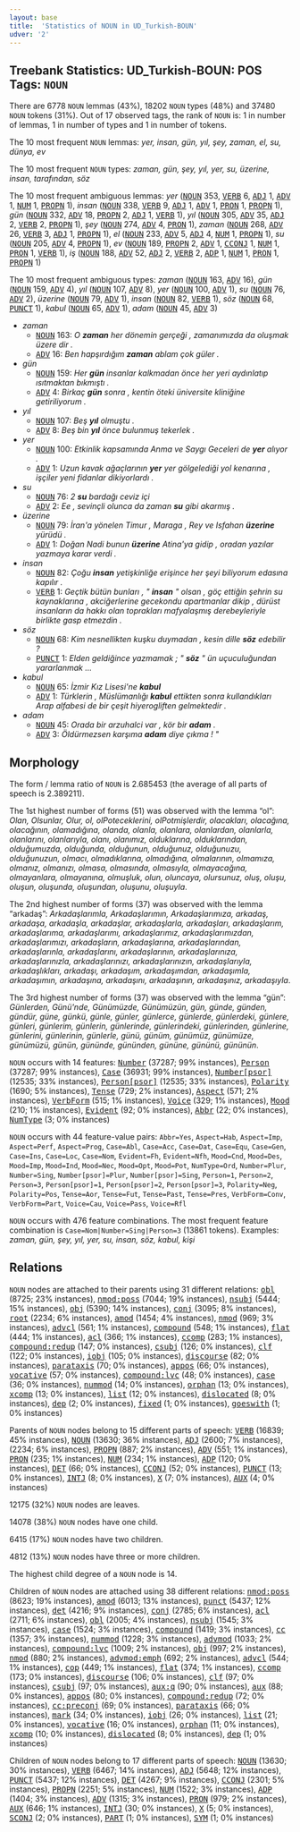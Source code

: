 ```yaml
---
layout: base
title:  'Statistics of NOUN in UD_Turkish-BOUN'
udver: '2'
---
```


## Treebank Statistics: UD_Turkish-BOUN: POS Tags: `NOUN`

There are 6778 `NOUN` lemmas (43%), 18202 `NOUN` types (48%) and 37480 `NOUN` tokens (31%).
Out of 17 observed tags, the rank of `NOUN` is: 1 in number of lemmas, 1 in number of types and 1 in number of tokens.

The 10 most frequent `NOUN` lemmas: <em>yer, insan, gün, yıl, şey, zaman, el, su, dünya, ev</em>

The 10 most frequent `NOUN` types:  <em>zaman, gün, şey, yıl, yer, su, üzerine, insan, tarafından, söz</em>

The 10 most frequent ambiguous lemmas: <em>yer</em> (<tt><a href="tr_boun-pos-NOUN.html">NOUN</a></tt> 353, <tt><a href="tr_boun-pos-VERB.html">VERB</a></tt> 6, <tt><a href="tr_boun-pos-ADJ.html">ADJ</a></tt> 1, <tt><a href="tr_boun-pos-ADV.html">ADV</a></tt> 1, <tt><a href="tr_boun-pos-NUM.html">NUM</a></tt> 1, <tt><a href="tr_boun-pos-PROPN.html">PROPN</a></tt> 1), <em>insan</em> (<tt><a href="tr_boun-pos-NOUN.html">NOUN</a></tt> 338, <tt><a href="tr_boun-pos-VERB.html">VERB</a></tt> 9, <tt><a href="tr_boun-pos-ADJ.html">ADJ</a></tt> 1, <tt><a href="tr_boun-pos-ADV.html">ADV</a></tt> 1, <tt><a href="tr_boun-pos-PRON.html">PRON</a></tt> 1, <tt><a href="tr_boun-pos-PROPN.html">PROPN</a></tt> 1), <em>gün</em> (<tt><a href="tr_boun-pos-NOUN.html">NOUN</a></tt> 332, <tt><a href="tr_boun-pos-ADV.html">ADV</a></tt> 18, <tt><a href="tr_boun-pos-PROPN.html">PROPN</a></tt> 2, <tt><a href="tr_boun-pos-ADJ.html">ADJ</a></tt> 1, <tt><a href="tr_boun-pos-VERB.html">VERB</a></tt> 1), <em>yıl</em> (<tt><a href="tr_boun-pos-NOUN.html">NOUN</a></tt> 305, <tt><a href="tr_boun-pos-ADV.html">ADV</a></tt> 35, <tt><a href="tr_boun-pos-ADJ.html">ADJ</a></tt> 2, <tt><a href="tr_boun-pos-VERB.html">VERB</a></tt> 2, <tt><a href="tr_boun-pos-PROPN.html">PROPN</a></tt> 1), <em>şey</em> (<tt><a href="tr_boun-pos-NOUN.html">NOUN</a></tt> 274, <tt><a href="tr_boun-pos-ADV.html">ADV</a></tt> 4, <tt><a href="tr_boun-pos-PRON.html">PRON</a></tt> 1), <em>zaman</em> (<tt><a href="tr_boun-pos-NOUN.html">NOUN</a></tt> 268, <tt><a href="tr_boun-pos-ADV.html">ADV</a></tt> 26, <tt><a href="tr_boun-pos-VERB.html">VERB</a></tt> 3, <tt><a href="tr_boun-pos-ADJ.html">ADJ</a></tt> 1, <tt><a href="tr_boun-pos-PROPN.html">PROPN</a></tt> 1), <em>el</em> (<tt><a href="tr_boun-pos-NOUN.html">NOUN</a></tt> 233, <tt><a href="tr_boun-pos-ADV.html">ADV</a></tt> 5, <tt><a href="tr_boun-pos-ADJ.html">ADJ</a></tt> 4, <tt><a href="tr_boun-pos-NUM.html">NUM</a></tt> 1, <tt><a href="tr_boun-pos-PROPN.html">PROPN</a></tt> 1), <em>su</em> (<tt><a href="tr_boun-pos-NOUN.html">NOUN</a></tt> 205, <tt><a href="tr_boun-pos-ADV.html">ADV</a></tt> 4, <tt><a href="tr_boun-pos-PROPN.html">PROPN</a></tt> 1), <em>ev</em> (<tt><a href="tr_boun-pos-NOUN.html">NOUN</a></tt> 189, <tt><a href="tr_boun-pos-PROPN.html">PROPN</a></tt> 2, <tt><a href="tr_boun-pos-ADV.html">ADV</a></tt> 1, <tt><a href="tr_boun-pos-CCONJ.html">CCONJ</a></tt> 1, <tt><a href="tr_boun-pos-NUM.html">NUM</a></tt> 1, <tt><a href="tr_boun-pos-PRON.html">PRON</a></tt> 1, <tt><a href="tr_boun-pos-VERB.html">VERB</a></tt> 1), <em>iş</em> (<tt><a href="tr_boun-pos-NOUN.html">NOUN</a></tt> 188, <tt><a href="tr_boun-pos-ADV.html">ADV</a></tt> 52, <tt><a href="tr_boun-pos-ADJ.html">ADJ</a></tt> 2, <tt><a href="tr_boun-pos-VERB.html">VERB</a></tt> 2, <tt><a href="tr_boun-pos-ADP.html">ADP</a></tt> 1, <tt><a href="tr_boun-pos-NUM.html">NUM</a></tt> 1, <tt><a href="tr_boun-pos-PRON.html">PRON</a></tt> 1, <tt><a href="tr_boun-pos-PROPN.html">PROPN</a></tt> 1)

The 10 most frequent ambiguous types:  <em>zaman</em> (<tt><a href="tr_boun-pos-NOUN.html">NOUN</a></tt> 163, <tt><a href="tr_boun-pos-ADV.html">ADV</a></tt> 16), <em>gün</em> (<tt><a href="tr_boun-pos-NOUN.html">NOUN</a></tt> 159, <tt><a href="tr_boun-pos-ADV.html">ADV</a></tt> 4), <em>yıl</em> (<tt><a href="tr_boun-pos-NOUN.html">NOUN</a></tt> 107, <tt><a href="tr_boun-pos-ADV.html">ADV</a></tt> 8), <em>yer</em> (<tt><a href="tr_boun-pos-NOUN.html">NOUN</a></tt> 100, <tt><a href="tr_boun-pos-ADV.html">ADV</a></tt> 1), <em>su</em> (<tt><a href="tr_boun-pos-NOUN.html">NOUN</a></tt> 76, <tt><a href="tr_boun-pos-ADV.html">ADV</a></tt> 2), <em>üzerine</em> (<tt><a href="tr_boun-pos-NOUN.html">NOUN</a></tt> 79, <tt><a href="tr_boun-pos-ADV.html">ADV</a></tt> 1), <em>insan</em> (<tt><a href="tr_boun-pos-NOUN.html">NOUN</a></tt> 82, <tt><a href="tr_boun-pos-VERB.html">VERB</a></tt> 1), <em>söz</em> (<tt><a href="tr_boun-pos-NOUN.html">NOUN</a></tt> 68, <tt><a href="tr_boun-pos-PUNCT.html">PUNCT</a></tt> 1), <em>kabul</em> (<tt><a href="tr_boun-pos-NOUN.html">NOUN</a></tt> 65, <tt><a href="tr_boun-pos-ADV.html">ADV</a></tt> 1), <em>adam</em> (<tt><a href="tr_boun-pos-NOUN.html">NOUN</a></tt> 45, <tt><a href="tr_boun-pos-ADV.html">ADV</a></tt> 3)


* <em>zaman</em>
  * <tt><a href="tr_boun-pos-NOUN.html">NOUN</a></tt> 163: <em>O <b>zaman</b> her dönemin gerçeği , zamanımızda da oluşmak üzere dir .</em>
  * <tt><a href="tr_boun-pos-ADV.html">ADV</a></tt> 16: <em>Ben hapşırdığım <b>zaman</b> ablam çok güler .</em>
* <em>gün</em>
  * <tt><a href="tr_boun-pos-NOUN.html">NOUN</a></tt> 159: <em>Her <b>gün</b> insanlar kalkmadan önce her yeri aydınlatıp ısıtmaktan bıkmıştı .</em>
  * <tt><a href="tr_boun-pos-ADV.html">ADV</a></tt> 4: <em>Birkaç <b>gün</b> sonra , kentin öteki üniversite kliniğine getiriliyorum .</em>
* <em>yıl</em>
  * <tt><a href="tr_boun-pos-NOUN.html">NOUN</a></tt> 107: <em>Beş <b>yıl</b> olmuştu .</em>
  * <tt><a href="tr_boun-pos-ADV.html">ADV</a></tt> 8: <em>Beş bin <b>yıl</b> önce bulunmuş tekerlek .</em>
* <em>yer</em>
  * <tt><a href="tr_boun-pos-NOUN.html">NOUN</a></tt> 100: <em>Etkinlik kapsamında Anma ve Saygı Geceleri de <b>yer</b> alıyor .</em>
  * <tt><a href="tr_boun-pos-ADV.html">ADV</a></tt> 1: <em>Uzun kavak ağaçlarının <b>yer</b> yer gölgelediği yol kenarına , işçiler yeni fidanlar dikiyorlardı .</em>
* <em>su</em>
  * <tt><a href="tr_boun-pos-NOUN.html">NOUN</a></tt> 76: <em>2 <b>su</b> bardağı ceviz içi</em>
  * <tt><a href="tr_boun-pos-ADV.html">ADV</a></tt> 2: <em>Ee , sevinçli olunca da zaman <b>su</b> gibi akarmış .</em>
* <em>üzerine</em>
  * <tt><a href="tr_boun-pos-NOUN.html">NOUN</a></tt> 79: <em>İran'a yönelen Timur , Maraga , Rey ve Isfahan <b>üzerine</b> yürüdü .</em>
  * <tt><a href="tr_boun-pos-ADV.html">ADV</a></tt> 1: <em>Doğan Nadi bunun <b>üzerine</b> Atina'ya gidip , oradan yazılar yazmaya karar verdi .</em>
* <em>insan</em>
  * <tt><a href="tr_boun-pos-NOUN.html">NOUN</a></tt> 82: <em>Çoğu <b>insan</b> yetişkinliğe erişince her şeyi biliyorum edasına kapılır .</em>
  * <tt><a href="tr_boun-pos-VERB.html">VERB</a></tt> 1: <em>Geçtik bütün bunları , " <b>insan</b> " olsan , göç ettiğin şehrin su kaynaklarına , akciğerlerine gecekondu apartmanlar dikip , dürüst insanların da hakkı olan toprakları mafyalaşmış derebeyleriyle birlikte gasp etmezdin .</em>
* <em>söz</em>
  * <tt><a href="tr_boun-pos-NOUN.html">NOUN</a></tt> 68: <em>Kim nesnellikten kuşku duymadan , kesin dille <b>söz</b> edebilir ?</em>
  * <tt><a href="tr_boun-pos-PUNCT.html">PUNCT</a></tt> 1: <em>Elden geldiğince yazmamak ; " <b>söz</b> " ün uçuculuğundan yararlanmak ...</em>
* <em>kabul</em>
  * <tt><a href="tr_boun-pos-NOUN.html">NOUN</a></tt> 65: <em>İzmir Kız Lisesi'ne <b>kabul</b></em>
  * <tt><a href="tr_boun-pos-ADV.html">ADV</a></tt> 1: <em>Türklerin , Müslümanlığı <b>kabul</b> ettikten sonra kullandıkları Arap alfabesi de bir çeşit hiyerogliften gelmektedir .</em>
* <em>adam</em>
  * <tt><a href="tr_boun-pos-NOUN.html">NOUN</a></tt> 45: <em>Orada bir arzuhalci var , kör bir <b>adam</b> .</em>
  * <tt><a href="tr_boun-pos-ADV.html">ADV</a></tt> 3: <em>Öldürmezsen karşıma <b>adam</b> diye çıkma ! "</em>

## Morphology

The form / lemma ratio of `NOUN` is 2.685453 (the average of all parts of speech is 2.389211).

The 1st highest number of forms (51) was observed with the lemma “ol”: <em>Olan, Olsunlar, Olur, ol, olPoteceklerini, olPotmişlerdir, olacakları, olacağına, olacağının, olamadığına, olanda, olanla, olanlara, olanlardan, olanlarla, olanlarını, olanlarıyla, olanı, olanımız, olduklarına, olduklarından, olduğumuzda, olduğunda, olduğunun, olduğunuz, olduğunuzu, olduğunuzun, olmacı, olmadıklarına, olmadığına, olmalarının, olmamıza, olmanız, olmanızı, olmasa, olmasında, olmasıyla, olmayacağına, olmayanlara, olmayanına, olmuşluk, olun, oluncaya, olursunuz, oluş, oluşu, oluşun, oluşunda, oluşundan, oluşunu, oluşuyla</em>.

The 2nd highest number of forms (37) was observed with the lemma “arkadaş”: <em>Arkadaşlarımla, Arkadaşlarımın, Arkadaşlarımıza, arkadaş, arkadaşa, arkadaşla, arkadaşlar, arkadaşlarla, arkadaşları, arkadaşlarım, arkadaşlarıma, arkadaşlarımı, arkadaşlarımız, arkadaşlarımızdan, arkadaşlarımızı, arkadaşların, arkadaşlarına, arkadaşlarından, arkadaşlarınla, arkadaşlarını, arkadaşlarının, arkadaşlarınıza, arkadaşlarınızla, arkadaşlarınızı, arkadaşlarınızın, arkadaşlarıyla, arkadaşlıkları, arkadaşı, arkadaşım, arkadaşımdan, arkadaşımla, arkadaşımın, arkadaşına, arkadaşını, arkadaşının, arkadaşınız, arkadaşıyla</em>.

The 3rd highest number of forms (37) was observed with the lemma “gün”: <em>Günlerden, Günü'nde, Günümüzde, Günümüzün, gün, günde, günden, gündür, güne, günkü, günle, günler, günlerce, günlerde, günlerdeki, günlere, günleri, günlerim, günlerin, günlerinde, günlerindeki, günlerinden, günlerine, günlerini, günlerinin, günlerle, günü, günüm, günümüz, günümüze, günümüzü, günün, gününde, gününden, gününe, gününü, gününün</em>.

`NOUN` occurs with 14 features: <tt><a href="tr_boun-feat-Number.html">Number</a></tt> (37287; 99% instances), <tt><a href="tr_boun-feat-Person.html">Person</a></tt> (37287; 99% instances), <tt><a href="tr_boun-feat-Case.html">Case</a></tt> (36931; 99% instances), <tt><a href="tr_boun-feat-Number-psor.html">Number[psor]</a></tt> (12535; 33% instances), <tt><a href="tr_boun-feat-Person-psor.html">Person[psor]</a></tt> (12535; 33% instances), <tt><a href="tr_boun-feat-Polarity.html">Polarity</a></tt> (1690; 5% instances), <tt><a href="tr_boun-feat-Tense.html">Tense</a></tt> (729; 2% instances), <tt><a href="tr_boun-feat-Aspect.html">Aspect</a></tt> (571; 2% instances), <tt><a href="tr_boun-feat-VerbForm.html">VerbForm</a></tt> (515; 1% instances), <tt><a href="tr_boun-feat-Voice.html">Voice</a></tt> (329; 1% instances), <tt><a href="tr_boun-feat-Mood.html">Mood</a></tt> (210; 1% instances), <tt><a href="tr_boun-feat-Evident.html">Evident</a></tt> (92; 0% instances), <tt><a href="tr_boun-feat-Abbr.html">Abbr</a></tt> (22; 0% instances), <tt><a href="tr_boun-feat-NumType.html">NumType</a></tt> (3; 0% instances)

`NOUN` occurs with 44 feature-value pairs: `Abbr=Yes`, `Aspect=Hab`, `Aspect=Imp`, `Aspect=Perf`, `Aspect=Prog`, `Case=Abl`, `Case=Acc`, `Case=Dat`, `Case=Equ`, `Case=Gen`, `Case=Ins`, `Case=Loc`, `Case=Nom`, `Evident=Fh`, `Evident=Nfh`, `Mood=Cnd`, `Mood=Des`, `Mood=Imp`, `Mood=Ind`, `Mood=Nec`, `Mood=Opt`, `Mood=Pot`, `NumType=Ord`, `Number=Plur`, `Number=Sing`, `Number[psor]=Plur`, `Number[psor]=Sing`, `Person=1`, `Person=2`, `Person=3`, `Person[psor]=1`, `Person[psor]=2`, `Person[psor]=3`, `Polarity=Neg`, `Polarity=Pos`, `Tense=Aor`, `Tense=Fut`, `Tense=Past`, `Tense=Pres`, `VerbForm=Conv`, `VerbForm=Part`, `Voice=Cau`, `Voice=Pass`, `Voice=Rfl`

`NOUN` occurs with 476 feature combinations.
The most frequent feature combination is `Case=Nom|Number=Sing|Person=3` (13861 tokens).
Examples: <em>zaman, gün, şey, yıl, yer, su, insan, söz, kabul, kişi</em>


## Relations

`NOUN` nodes are attached to their parents using 31 different relations: <tt><a href="tr_boun-dep-obl.html">obl</a></tt> (8725; 23% instances), <tt><a href="tr_boun-dep-nmod-poss.html">nmod:poss</a></tt> (7044; 19% instances), <tt><a href="tr_boun-dep-nsubj.html">nsubj</a></tt> (5444; 15% instances), <tt><a href="tr_boun-dep-obj.html">obj</a></tt> (5390; 14% instances), <tt><a href="tr_boun-dep-conj.html">conj</a></tt> (3095; 8% instances), <tt><a href="tr_boun-dep-root.html">root</a></tt> (2234; 6% instances), <tt><a href="tr_boun-dep-amod.html">amod</a></tt> (1454; 4% instances), <tt><a href="tr_boun-dep-nmod.html">nmod</a></tt> (969; 3% instances), <tt><a href="tr_boun-dep-advcl.html">advcl</a></tt> (561; 1% instances), <tt><a href="tr_boun-dep-compound.html">compound</a></tt> (548; 1% instances), <tt><a href="tr_boun-dep-flat.html">flat</a></tt> (444; 1% instances), <tt><a href="tr_boun-dep-acl.html">acl</a></tt> (366; 1% instances), <tt><a href="tr_boun-dep-ccomp.html">ccomp</a></tt> (283; 1% instances), <tt><a href="tr_boun-dep-compound-redup.html">compound:redup</a></tt> (147; 0% instances), <tt><a href="tr_boun-dep-csubj.html">csubj</a></tt> (126; 0% instances), <tt><a href="tr_boun-dep-clf.html">clf</a></tt> (122; 0% instances), <tt><a href="tr_boun-dep-iobj.html">iobj</a></tt> (105; 0% instances), <tt><a href="tr_boun-dep-discourse.html">discourse</a></tt> (82; 0% instances), <tt><a href="tr_boun-dep-parataxis.html">parataxis</a></tt> (70; 0% instances), <tt><a href="tr_boun-dep-appos.html">appos</a></tt> (66; 0% instances), <tt><a href="tr_boun-dep-vocative.html">vocative</a></tt> (57; 0% instances), <tt><a href="tr_boun-dep-compound-lvc.html">compound:lvc</a></tt> (48; 0% instances), <tt><a href="tr_boun-dep-case.html">case</a></tt> (36; 0% instances), <tt><a href="tr_boun-dep-nummod.html">nummod</a></tt> (14; 0% instances), <tt><a href="tr_boun-dep-orphan.html">orphan</a></tt> (13; 0% instances), <tt><a href="tr_boun-dep-xcomp.html">xcomp</a></tt> (13; 0% instances), <tt><a href="tr_boun-dep-list.html">list</a></tt> (12; 0% instances), <tt><a href="tr_boun-dep-dislocated.html">dislocated</a></tt> (8; 0% instances), <tt><a href="tr_boun-dep-dep.html">dep</a></tt> (2; 0% instances), <tt><a href="tr_boun-dep-fixed.html">fixed</a></tt> (1; 0% instances), <tt><a href="tr_boun-dep-goeswith.html">goeswith</a></tt> (1; 0% instances)

Parents of `NOUN` nodes belong to 15 different parts of speech: <tt><a href="tr_boun-pos-VERB.html">VERB</a></tt> (16839; 45% instances), <tt><a href="tr_boun-pos-NOUN.html">NOUN</a></tt> (13630; 36% instances), <tt><a href="tr_boun-pos-ADJ.html">ADJ</a></tt> (2600; 7% instances),  (2234; 6% instances), <tt><a href="tr_boun-pos-PROPN.html">PROPN</a></tt> (887; 2% instances), <tt><a href="tr_boun-pos-ADV.html">ADV</a></tt> (551; 1% instances), <tt><a href="tr_boun-pos-PRON.html">PRON</a></tt> (235; 1% instances), <tt><a href="tr_boun-pos-NUM.html">NUM</a></tt> (234; 1% instances), <tt><a href="tr_boun-pos-ADP.html">ADP</a></tt> (120; 0% instances), <tt><a href="tr_boun-pos-DET.html">DET</a></tt> (66; 0% instances), <tt><a href="tr_boun-pos-CCONJ.html">CCONJ</a></tt> (52; 0% instances), <tt><a href="tr_boun-pos-PUNCT.html">PUNCT</a></tt> (13; 0% instances), <tt><a href="tr_boun-pos-INTJ.html">INTJ</a></tt> (8; 0% instances), <tt><a href="tr_boun-pos-X.html">X</a></tt> (7; 0% instances), <tt><a href="tr_boun-pos-AUX.html">AUX</a></tt> (4; 0% instances)

12175 (32%) `NOUN` nodes are leaves.

14078 (38%) `NOUN` nodes have one child.

6415 (17%) `NOUN` nodes have two children.

4812 (13%) `NOUN` nodes have three or more children.

The highest child degree of a `NOUN` node is 14.

Children of `NOUN` nodes are attached using 38 different relations: <tt><a href="tr_boun-dep-nmod-poss.html">nmod:poss</a></tt> (8623; 19% instances), <tt><a href="tr_boun-dep-amod.html">amod</a></tt> (6013; 13% instances), <tt><a href="tr_boun-dep-punct.html">punct</a></tt> (5437; 12% instances), <tt><a href="tr_boun-dep-det.html">det</a></tt> (4216; 9% instances), <tt><a href="tr_boun-dep-conj.html">conj</a></tt> (2785; 6% instances), <tt><a href="tr_boun-dep-acl.html">acl</a></tt> (2711; 6% instances), <tt><a href="tr_boun-dep-obl.html">obl</a></tt> (2005; 4% instances), <tt><a href="tr_boun-dep-nsubj.html">nsubj</a></tt> (1545; 3% instances), <tt><a href="tr_boun-dep-case.html">case</a></tt> (1524; 3% instances), <tt><a href="tr_boun-dep-compound.html">compound</a></tt> (1419; 3% instances), <tt><a href="tr_boun-dep-cc.html">cc</a></tt> (1357; 3% instances), <tt><a href="tr_boun-dep-nummod.html">nummod</a></tt> (1228; 3% instances), <tt><a href="tr_boun-dep-advmod.html">advmod</a></tt> (1033; 2% instances), <tt><a href="tr_boun-dep-compound-lvc.html">compound:lvc</a></tt> (1009; 2% instances), <tt><a href="tr_boun-dep-obj.html">obj</a></tt> (997; 2% instances), <tt><a href="tr_boun-dep-nmod.html">nmod</a></tt> (880; 2% instances), <tt><a href="tr_boun-dep-advmod-emph.html">advmod:emph</a></tt> (692; 2% instances), <tt><a href="tr_boun-dep-advcl.html">advcl</a></tt> (544; 1% instances), <tt><a href="tr_boun-dep-cop.html">cop</a></tt> (449; 1% instances), <tt><a href="tr_boun-dep-flat.html">flat</a></tt> (374; 1% instances), <tt><a href="tr_boun-dep-ccomp.html">ccomp</a></tt> (173; 0% instances), <tt><a href="tr_boun-dep-discourse.html">discourse</a></tt> (106; 0% instances), <tt><a href="tr_boun-dep-clf.html">clf</a></tt> (97; 0% instances), <tt><a href="tr_boun-dep-csubj.html">csubj</a></tt> (97; 0% instances), <tt><a href="tr_boun-dep-aux-q.html">aux:q</a></tt> (90; 0% instances), <tt><a href="tr_boun-dep-aux.html">aux</a></tt> (88; 0% instances), <tt><a href="tr_boun-dep-appos.html">appos</a></tt> (80; 0% instances), <tt><a href="tr_boun-dep-compound-redup.html">compound:redup</a></tt> (72; 0% instances), <tt><a href="tr_boun-dep-cc-preconj.html">cc:preconj</a></tt> (69; 0% instances), <tt><a href="tr_boun-dep-parataxis.html">parataxis</a></tt> (66; 0% instances), <tt><a href="tr_boun-dep-mark.html">mark</a></tt> (34; 0% instances), <tt><a href="tr_boun-dep-iobj.html">iobj</a></tt> (26; 0% instances), <tt><a href="tr_boun-dep-list.html">list</a></tt> (21; 0% instances), <tt><a href="tr_boun-dep-vocative.html">vocative</a></tt> (16; 0% instances), <tt><a href="tr_boun-dep-orphan.html">orphan</a></tt> (11; 0% instances), <tt><a href="tr_boun-dep-xcomp.html">xcomp</a></tt> (10; 0% instances), <tt><a href="tr_boun-dep-dislocated.html">dislocated</a></tt> (8; 0% instances), <tt><a href="tr_boun-dep-dep.html">dep</a></tt> (1; 0% instances)

Children of `NOUN` nodes belong to 17 different parts of speech: <tt><a href="tr_boun-pos-NOUN.html">NOUN</a></tt> (13630; 30% instances), <tt><a href="tr_boun-pos-VERB.html">VERB</a></tt> (6467; 14% instances), <tt><a href="tr_boun-pos-ADJ.html">ADJ</a></tt> (5648; 12% instances), <tt><a href="tr_boun-pos-PUNCT.html">PUNCT</a></tt> (5437; 12% instances), <tt><a href="tr_boun-pos-DET.html">DET</a></tt> (4267; 9% instances), <tt><a href="tr_boun-pos-CCONJ.html">CCONJ</a></tt> (2301; 5% instances), <tt><a href="tr_boun-pos-PROPN.html">PROPN</a></tt> (2251; 5% instances), <tt><a href="tr_boun-pos-NUM.html">NUM</a></tt> (1522; 3% instances), <tt><a href="tr_boun-pos-ADP.html">ADP</a></tt> (1404; 3% instances), <tt><a href="tr_boun-pos-ADV.html">ADV</a></tt> (1315; 3% instances), <tt><a href="tr_boun-pos-PRON.html">PRON</a></tt> (979; 2% instances), <tt><a href="tr_boun-pos-AUX.html">AUX</a></tt> (646; 1% instances), <tt><a href="tr_boun-pos-INTJ.html">INTJ</a></tt> (30; 0% instances), <tt><a href="tr_boun-pos-X.html">X</a></tt> (5; 0% instances), <tt><a href="tr_boun-pos-SCONJ.html">SCONJ</a></tt> (2; 0% instances), <tt><a href="tr_boun-pos-PART.html">PART</a></tt> (1; 0% instances), <tt><a href="tr_boun-pos-SYM.html">SYM</a></tt> (1; 0% instances)

